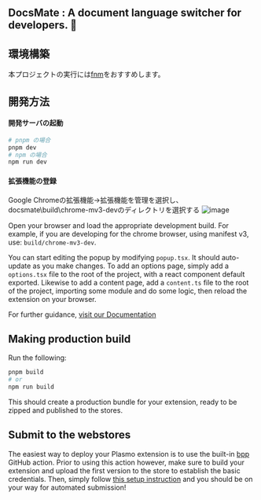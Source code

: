 ## DocsMate : A document language switcher for developers. 🐶

## 環境構築
本プロジェクトの実行には[fnm](https://github.com/Schniz/fnm)をおすすめします。

## 開発方法
#### 開発サーバの起動
```bash
# pnpm の場合
pnpm dev
# npm の場合
npm run dev
```
#### 拡張機能の登録
Google Chromeの拡張機能->拡張機能を管理を選択し、docsmate\build\chrome-mv3-devのディレクトリを選択する
![image](https://github.com/achiyama/docsmate/assets/22658057/8a383178-62bc-4013-8fb2-c495482525ff)

Open your browser and load the appropriate development build. For example, if you are developing for the chrome browser, using manifest v3, use: `build/chrome-mv3-dev`.

You can start editing the popup by modifying `popup.tsx`. It should auto-update as you make changes. To add an options page, simply add a `options.tsx` file to the root of the project, with a react component default exported. Likewise to add a content page, add a `content.ts` file to the root of the project, importing some module and do some logic, then reload the extension on your browser.

For further guidance, [visit our Documentation](https://docs.plasmo.com/)

## Making production build

Run the following:

```bash
pnpm build
# or
npm run build
```

This should create a production bundle for your extension, ready to be zipped and published to the stores.

## Submit to the webstores

The easiest way to deploy your Plasmo extension is to use the built-in [bpp](https://bpp.browser.market) GitHub action. Prior to using this action however, make sure to build your extension and upload the first version to the store to establish the basic credentials. Then, simply follow [this setup instruction](https://docs.plasmo.com/framework/workflows/submit) and you should be on your way for automated submission!
